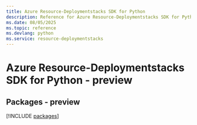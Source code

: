 ```yaml
---
title: Azure Resource-Deploymentstacks SDK for Python
description: Reference for Azure Resource-Deploymentstacks SDK for Python
ms.date: 08/05/2025
ms.topic: reference
ms.devlang: python
ms.service: resource-deploymentstacks
---
```

# Azure Resource-Deploymentstacks SDK for Python - preview
## Packages - preview
[!INCLUDE [packages](resource-deploymentstacks-index.md)]